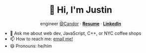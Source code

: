 <br />
<p align="center">
  <h1 align="center">👋 Hi, I'm Justin</h1>
  
  <p align="center">
    engineer <a href="https://candor.co">@Candor</a> &middot; 
    <a href="https://static.justinoboyle.com/resume.pdf"><strong>Resume</strong></a> &middot; 
    <a href="https://linkedin.com/in/justinoboyle"><strong>LinkedIn</strong></a>
  </p>
</p>


- 💬 Ask me about web dev, JavaScript, C++, or NYC coffee shops
- 📫 How to reach me: [email me!](mailto:justin@justinoboyle.com)
- 😄 Pronouns: he/him
